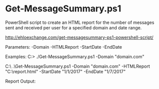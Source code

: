 # Get-MessageSummary.ps1
PowerShell script to create an HTML report for the number of messages sent and received per user for a specified domain and date range.


http://ehloexchange.com/get-messagesummary-ps1-powershell-script/

Parameters:
-Domain
-HTMLReport
-StartDate
-EndDate

Examples:
C:\> ./Get-MessageSummary.ps1 -Domain "domain.com"

C:\ .\Get-MessageSummary.ps1 -Domain "domain.com" -HTMLReport "C:\report.html" -StartDate "1/1/2017" -EndDate "1/7/2017"

Report Output:
